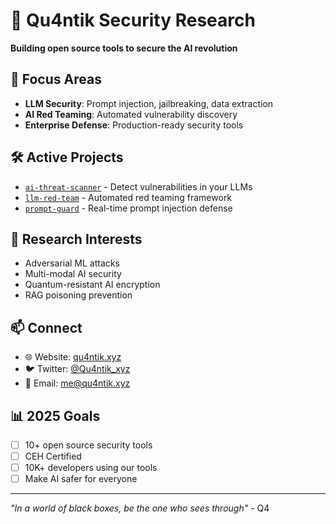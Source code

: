 # 🧬 Qu4ntik Security Research

**Building open source tools to secure the AI revolution**

## 🎯 Focus Areas
- **LLM Security**: Prompt injection, jailbreaking, data extraction
- **AI Red Teaming**: Automated vulnerability discovery
- **Enterprise Defense**: Production-ready security tools

## 🛠️ Active Projects
- [`ai-threat-scanner`](https://github.com/Qu4ntikxyz/ai-threat-scanner) - Detect vulnerabilities in your LLMs
- [`llm-red-team`](https://github.com/Qu4ntikxyz/llm-red-team) - Automated red teaming framework
- [`prompt-guard`](https://github.com/Qu4ntikxyz/prompt-guard) - Real-time prompt injection defense

## 🔬 Research Interests
- Adversarial ML attacks
- Multi-modal AI security  
- Quantum-resistant AI encryption
- RAG poisoning prevention

## 📫 Connect
- 🌐 Website: [qu4ntik.xyz](https://qu4ntik.xyz)
- 🐦 Twitter: [@Qu4ntik_xyz](https://twitter.com/Qu4ntik_xyz)
- 📧 Email: me@qu4ntik.xyz

## 📊 2025 Goals
- [ ] 10+ open source security tools
- [ ] CEH Certified
- [ ] 10K+ developers using our tools
- [ ] Make AI safer for everyone

---
*"In a world of black boxes, be the one who sees through"* - Q4
